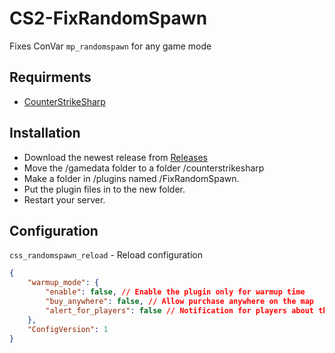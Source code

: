 # CS2-FixRandomSpawn
Fixes ConVar `mp_randomspawn` for any game mode

## Requirments
- [CounterStrikeSharp](https://github.com/roflmuffin/CounterStrikeSharp/)

## Installation
- Download the newest release from [Releases](https://github.com/qstage/CS2-FixRandomSpawn/releases)
- Move the /gamedata folder to a folder /counterstrikesharp
- Make a folder in /plugins named /FixRandomSpawn.
- Put the plugin files in to the new folder.
- Restart your server.

## Configuration
`css_randomspawn_reload` - Reload configuration
```json
{
    "warmup_mode": {
        "enable": false, // Enable the plugin only for warmup time
        "buy_anywhere": false, // Allow purchase anywhere on the map
        "alert_for_players": false // Notification for players about the enabled random spawns
    },
    "ConfigVersion": 1
}
```
